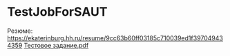 # TestJobForSAUT

Резюме: https://ekaterinburg.hh.ru/resume/9cc63b60ff03185c710039ed1f397049434359
[Тестовое задание.pdf](https://github.com/Chevakin/TestJobForSAUT/files/6680449/default.pdf)

